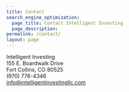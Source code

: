 ```yaml
---
title: Contact
search_engine_optimization:
  page_title: Contact Intelligent Investing
  page_description:
permalink: /contact/
layout: page
---
```



Intelligent Investing<br>155 E. Boardwalk Drive<br>Fort Collins, CO 80525<br>(970) 776-4346<br>[info@intelligentinvestingllc.com](javascript:void(location.href='mailto:'+String.fromCharCode(105,110,102,111,64,105,110,116,101,108,108,105,103,101,110,116,105,110,118,101,115,116,105,110,103,108,108,99,46,99,111,109)))